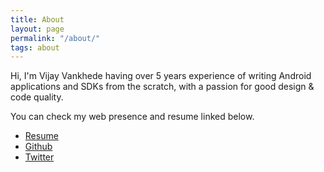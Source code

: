 ```yaml
---
title: About
layout: page
permalink: "/about/"
tags: about
---
```


Hi, I'm Vijay Vankhede having over 5 years experience of writing Android applications and SDKs from the scratch, with a passion for good design & code quality.  

You can check my web presence and resume linked below.

* [Resume](https://drive.google.com/file/d/14EBrO33hAGeZGDPqEspGfp1Nm72MSYNr/view?usp=sharing)
* [Github](https://github.com/vsvankhede)
* [Twitter](https://twitter.com/vsvankhede)